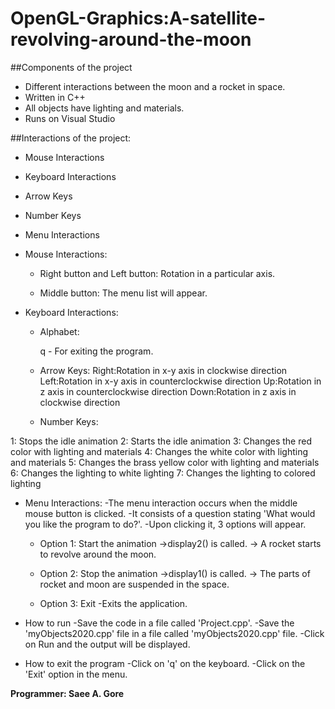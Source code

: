 # OpenGL-Graphics:A-satellite-revolving-around-the-moon

##Components of the project 

- Different interactions between the moon and a rocket in space.
- Written in C++ 
- All objects have lighting and materials.
- Runs on Visual Studio

##Interactions of the project:

- Mouse Interactions
- Keyboard Interactions
- Arrow Keys
- Number Keys
- Menu Interactions


- Mouse Interactions: 

  - Right button and Left button: Rotation in a particular axis.

  - Middle button: The menu list will appear.

- Keyboard Interactions: 

  - Alphabet: 

    q - For exiting the program.

  - Arrow Keys: 
    Right:Rotation in x-y axis in clockwise direction
    Left:Rotation in x-y axis in counterclockwise direction
    Up:Rotation in z axis in counterclockwise direction
    Down:Rotation in z axis in clockwise direction

  - Number Keys:
 
 1: Stops the idle animation
 2: Starts the idle animation
 3: Changes the red color with lighting and materials
 4: Changes the white color with lighting and materials
 5: Changes the brass yellow color with lighting and materials
 6: Changes the lighting to white lighting
 7: Changes the lighting to colored lighting

- Menu Interactions: 
    -The menu interaction occurs when the middle mouse button is clicked.
    -It consists of a question stating 'What would you like the program to do?'.
    -Upon clicking it, 3 options will appear.

  - Option 1: Start the animation 
      ->display2() is called.
      -> A rocket starts to revolve around the moon.

  - Option 2: Stop the animation 
      ->display1() is called.
      -> The parts of rocket and moon are suspended in the space. 

  - Option 3: Exit 
      -Exits the application.
  
- How to run 
-Save the code in a file called 'Project.cpp'. 
-Save the 'myObjects2020.cpp' file in a file called 'myObjects2020.cpp' file.
-Click on Run and the output will be displayed.

- How to exit the program 
-Click on 'q' on the keyboard.
-Click on the 'Exit' option in the menu.

**Programmer: Saee A. Gore**
